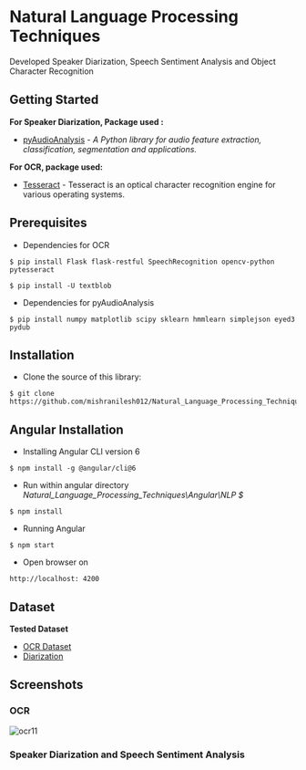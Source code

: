 # Natural Language Processing Techniques


Developed Speaker Diarization, Speech Sentiment Analysis and Object Character Recognition

## Getting Started

**For Speaker Diarization,  Package used :**
* [pyAudioAnalysis](https://github.com/tyiannak/pyAudioAnalysis) - *A Python library for audio feature extraction, classification, segmentation and applications.*
 
**For OCR, package used:**
* [Tesseract](https://github.com/tesseract-ocr/tesseract/wiki) - Tesseract is an optical character recognition engine for various operating systems.

## Prerequisites

* Dependencies for OCR
```
$ pip install Flask flask-restful SpeechRecognition opencv-python pytesseract

$ pip install -U textblob
```
* Dependencies for pyAudioAnalysis
```
$ pip install numpy matplotlib scipy sklearn hmmlearn simplejson eyed3 pydub
```

## Installation

* Clone the source of this library:

```
$ git clone https://github.com/mishranilesh012/Natural_Language_Processing_Techniques.git
```

## Angular Installation

* Installing Angular CLI version 6
```
$ npm install -g @angular/cli@6
```

* Run within angular directory *Natural_Language_Processing_Techniques\Angular\NLP $*
```
$ npm install
```
* Running Angular 
```
$ npm start
```
* Open browser on 
```
http://localhost: 4200
``` 


## Dataset
**Tested Dataset**

* [OCR Dataset](https://github.com/mishranilesh012/Natural_Language_Processing_Techniques/tree/master/Dataset/OCR%20Dataset)
* [Diarization](https://github.com/mishranilesh012/Natural_Language_Processing_Techniques/tree/master/Dataset/Diarization)


## Screenshots
### OCR
![ocr11](https://user-images.githubusercontent.com/31385418/55680623-cf8bd380-58d0-11e9-98f1-e8ae747a97f6.png)


### Speaker Diarization and Speech Sentiment Analysis
